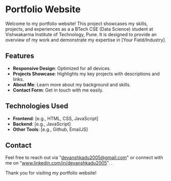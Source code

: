 # Portfolio Website

Welcome to my portfolio website! This project showcases my skills, projects, and experiences as a a BTech CSE (Data Science) student at Vishwakarma Institute of Technology, Pune. It is designed to provide an overview of my work and demonstrate my expertise in [Your Field/Industry].

## Features
- **Responsive Design**: Optimized for all devices.
- **Projects Showcase**: Highlights my key projects with descriptions and links.
- **About Me**: Learn more about my background and skills.
- **Contact Form**: Get in touch with me easily.

## Technologies Used
- **Frontend**: [e.g., HTML, CSS, JavaScript]
- **Backend**: [e.g., JavaScript]
- **Other Tools**: [e.g., Github, EmailJS]

## Contact
Feel free to reach out via "devanshkadu2005@gmail.com" or connect with me on "www.linkedin.com/in/devanshkadu2005".
.

Thank you for visiting my portfolio website!